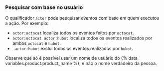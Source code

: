 ### Pesquisar com base no usuário

O qualificador `actor` pode pesquisar eventos com base em quem executou a ação. Por exemplo:

  * `actor:octocat` localiza todos os eventos feitos por `octocat`.
  * `actor:octocat actor:hubot` localiza todos os eventos realizados por ambos `octocat` e `hubot`.
  * `-actor:hubot` exclui todos os eventos realizados por `hubot`.

Observe que só é possível usar um nome de usuário do {% data variables.product.product_name %}, e não o nome verdadeiro da pessoa.
